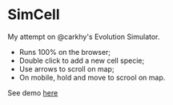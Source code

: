 # SimCell
My attempt on @carkhy's Evolution Simulator.

- Runs 100% on the browser;
- Double click to add a new cell specie;
- Use arrows to scroll on map;
- On mobile, hold and move to scrool on map.

See demo [here](http://obrian.com.br/SimCell)
